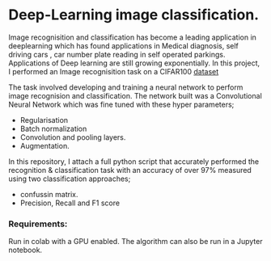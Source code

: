 # Deep-Learning image classification.

Image recognisition and classification has become a leading application in deeplearning which has found applications in Medical diagnosis, self driving cars , car number plate reading in self operated parkings. Applications of Deep learning are still growing exponentially. 
In this project, I performed an Image recognisition task on a CIFAR100 [dataset](https://www.cs.toronto.edu/~kriz/cifar.html) 

The task involved developing and training a neural network to perform image recognision and classification. The network built was a Convolutional Neural Network which was fine tuned with these hyper parameters;

* Regularisation
* Batch normalization
* Convolution and pooling layers.
* Augmentation.

In this repository, I attach a full python script that accurately performed the recognition & classification task with an accuracy of over 97% measured using two classification approaches;

* confussin matrix.
* Precision, Recall and F1 score

### Requirements:
Run in colab with a GPU enabled.
The algorithm can also be run in a Jupyter notebook.
